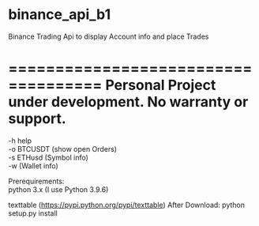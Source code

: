 # binance_api_b1
Binance Trading Api to display Account info and place Trades

====================================
Personal Project under development.
No warranty or support.
====================================

-h              help <br>
-o BTCUSDT      (show open Orders) <br>
-s ETHusd       (Symbol info) <br>
-w              (Wallet info) <br>


Prerequirements: <br>
python 3.x (I use Python 3.9.6)

texttable (https://pypi.python.org/pypi/texttable)
After Download: python setup.py install
